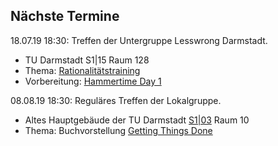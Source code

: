 ## Nächste Termine



18.07.19 18:30:
Treffen der Untergruppe Lesswrong Darmstadt.

 * TU Darmstadt S1|15 Raum 128
 * Thema: [Rationalitätstraining](https://www.lesswrong.com/s/qRxTKm7DAftSuTGvj/p/ESnzpoCJrAfwAzpMB)
 * Vorbereitung: [Hammertime Day 1](https://www.lesswrong.com/s/qRxTKm7DAftSuTGvj/p/rFjhz5Ks685xHbMXW)

 08.08.19 18:30: Reguläres Treffen der Lokalgruppe.

 * Altes Hauptgebäude der TU Darmstadt [S1|03](https://www.tu-darmstadt.de/universitaet/campus/stadtmitte_3/index.de.jsp) Raum 10
 * Thema: Buchvorstellung [Getting Things Done](https://en.wikipedia.org/wiki/Getting_Things_Done)
